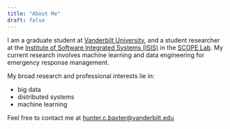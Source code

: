 ```yaml
---
title: "About Me"
draft: false
---
```

I am a graduate student at [Vanderbilt University](https://www.vanderbilt.edu/),
and a student researcher at the [Institute of Software Integrated Systems (ISIS)](https://www.isis.vanderbilt.edu/) in the [SCOPE Lab](https://scopelab.ai/).
My current research involves machine learning and data engineering for emergency response management.

My broad research and professional interests lie in:
- big data
- distributed systems
- machine learning

Feel free to contact me at [hunter.c.baxter@vanderbilt.edu](mailto:hunter.c.baxter@vanderbilt.edu)
